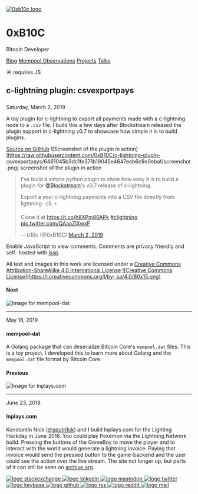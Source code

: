 [ ![0xb10c logo](/0xb10c.png) ](/)

# 0xB10C

Bitcoin Developer

[Blog](/) [Mempool Observations](/mempool-observations) [Projects](/projects)
[Talks](/talks)

☀  requires JS

##  c-lightning plugin: csvexportpays

#####

Saturday, March 2, 2019

A toy plugin for c-lightning to export all payments made with a c-lightning
node to a `.csv` file. I build this a few days after Blockstream released the
plugin support in c-lightning v0.7 to showcase how simple it is to build
plugins.

[Source on GitHub](https://github.com/0xB10C/c-lightning-plugin-csvexportpays)
![Screenshot of the plugin in
action](https://raw.githubusercontent.com/0xB10C/c-lightning-plugin-
csvexportpays/6461045b3dc1fe371b19045e4647eeb6c9e0ebaf/screenshot.png)
screenshot of the plugin in action

> I've build a simple python plugin to show how easy it is to build a plugin
> for [@Blockstream](https://twitter.com/Blockstream?ref_src=twsrc%5Etfw)'s
> v0.7 release of c-lightning.  
>  
> Export a your c-lightning payments into a CSV file directly from lightning-
> cli. ⚡  
>  
> Clone it at <https://t.co/h8XPm86APk>
> [#clightning](https://twitter.com/hashtag/clightning?src=hash&ref_src=twsrc%5Etfw)
> [pic.twitter.com/QAaaZlXwxF](https://t.co/QAaaZlXwxF)
>
> -- b10c (@0xB10C) [March 2,
> 2019](https://twitter.com/0xB10C/status/1101867295712952320?ref_src=twsrc%5Etfw)

Enable JavaScript to view comments. Comments are privacy friendly and self-
hosted with [isso](https://posativ.org/isso/).

All text and images in this work are licensed under a [Creative Commons
Attribution-ShareAlike 4.0 International
License](http://creativecommons.org/licenses/by-sa/4.0/) [![Creative Commons
License](https://i.creativecommons.org/l/by-
sa/4.0/80x15.png)](http://creativecommons.org/licenses/by-sa/4.0/)

#### Next

![Image for mempool-dat](/data/projects/mempool-dat/header.png)
[](/projects/library-mempool-dat/)

* * *

May 16, 2019

#### mempool-dat

A Golang package that can deserialize Bitcoin Core's `mempool.dat` files. This
is a toy project. I developed this to learn more about Golang and the
`mempool.dat` file format by Bitcoin Core.

[](/projects/library-mempool-dat/)

#### Previous

![Image for lnplays.com](/data/projects/lnplays-com/header.png)
[](/projects/lnplays-com/)

* * *

June 23, 2018

#### lnplays.com

Konstantin Nick ([@sputn1ck](https://twitter.com/sputn1ck)) and I build
lnplays.com for the Lighting Hackday in June 2018. You could play Pokémon via
the Lightning Network build. Pressing the buttons of the GameBoy to move the
player and to interact with the world would generate a lightning invoice.
Paying that invoice would send the pressed button to the game-backend and the
user could see the action over the live stream. The site not longer up, but
parts of it can still be seen on
[archive.org](https://web.archive.org/web/20180625193114/https://lnplays.com/).

[](/projects/lnplays-com/)

[ ![logo stackexchange](/img/footer/stackexchange.svg)
](https://bitcoin.stackexchange.com/users/63817/0xb10c) [ ![logo
linkedin](/img/footer/linkedin.svg) ](https://linkedin.com/in/0xb10c) [ ![logo
mastodon](/img/footer/mastodon.svg) ](https://x0f.org/@0xb10c) [ ![logo
twitter](/img/footer/twitter.svg) ](https://twitter.com/0xb10c) [ ![logo
keybase](/img/footer/keybase.svg) ](https://keybase.io/b10c) [ ![logo
github](/img/footer/github.svg) ](https://github.com/0xb10c) [ ![logo
rss](/img/footer/rss.svg) ](https://b10c.me/feed.xml) [ ![logo
reddit](/img/footer/reddit.svg) ](https://reddit.com/u/0xb10c) [ ![logo
mail](/img/footer/gmail.svg) ](mailto:0xb10c+b10c-me@gmail.com)

